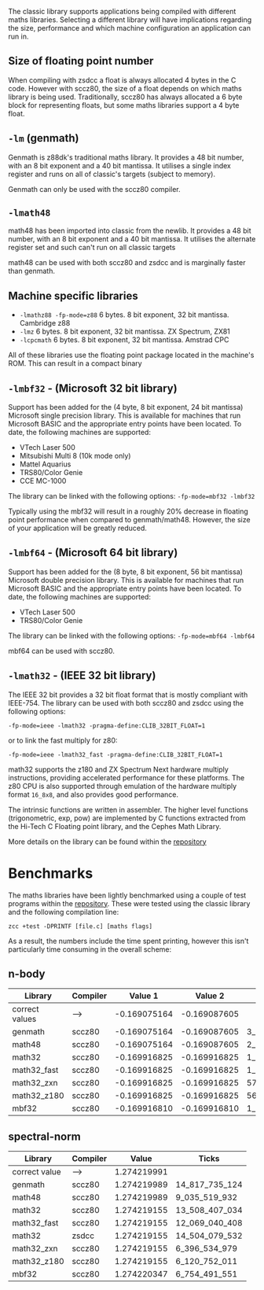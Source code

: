The classic library supports applications being compiled with different maths libraries. Selecting a different library will have implications regarding the size, performance and which machine configuration an application can run in.

## Size of floating point number

When compiling with zsdcc a float is always allocated 4 bytes in the C code. However with sccz80, the size of a float depends on which maths library is being used. Traditionally, sccz80 has always allocated a 6 byte block for representing floats, but some maths libraries support a 4 byte float.

## `-lm` (genmath)

Genmath is z88dk's traditional maths library. It provides a 48 bit number, with an 8 bit exponent and a 40 bit mantissa. It utilises a single index register and runs on all of classic's targets (subject to memory).

Genmath can only be used with the sccz80 compiler.

## `-lmath48`

math48 has been imported into classic from the newlib. It provides a 48 bit number, with an 8 bit exponent and a 40 bit mantissa. It utilises the alternate register set and such can't run on all classic targets

math48 can be used with both sccz80 and zsdcc and is marginally faster than genmath.

## Machine specific libraries

* `-lmathz88 -fp-mode=z88` 6 bytes. 8 bit exponent, 32 bit mantissa. Cambridge z88
* `-lmz` 6 bytes. 8 bit exponent, 32 bit mantissa. ZX Spectrum, ZX81 
* `-lcpcmath` 6 bytes. 8 bit exponent, 32 bit mantissa. Amstrad CPC

All of these libraries use the floating point package located in the machine's ROM. This can result in a compact binary

## `-lmbf32` - (Microsoft 32 bit library)

Support has been added for the (4 byte, 8 bit exponent, 24 bit mantissa) Microsoft single precision library. This is available for machines that run Microsoft BASIC and the appropriate entry points have been located. To date, the following machines are supported:

* VTech Laser 500
* Mitsubishi Multi 8 (10k mode only)
* Mattel Aquarius
* TRS80/Color Genie
* CCE MC-1000

The library can be linked with the following options: `-fp-mode=mbf32 -lmbf32`

Typically using the mbf32 will result in a roughly 20% decrease in floating point performance when compared to genmath/math48. However, the size of your application will be greatly reduced.

## `-lmbf64` - (Microsoft 64 bit library)

Support has been added for the (8 byte, 8 bit exponent, 56 bit mantissa) Microsoft double precision library. This is available for machines that run Microsoft BASIC and the appropriate entry points have been located. To date, the following machines are supported:

* VTech Laser 500
* TRS80/Color Genie

The library can be linked with the following options: `-fp-mode=mbf64 -lmbf64`

mbf64 can be used with sccz80.

## `-lmath32` - (IEEE 32 bit library)

The IEEE 32 bit provides a 32 bit float format that is mostly compliant with IEEE-754. The library can be used with both sccz80 and zsdcc using the following options:

`-fp-mode=ieee -lmath32 -pragma-define:CLIB_32BIT_FLOAT=1`

or to link the fast multiply for z80: 

`-fp-mode=ieee -lmath32_fast -pragma-define:CLIB_32BIT_FLOAT=1`

math32 supports the z180 and ZX Spectrum Next hardware multiply instructions, providing accelerated performance for these platforms. The z80 CPU is also supported through emulation of the hardware multiply format `16_8x8`, and also provides good performance.

The intrinsic functions are written in assembler. The higher level functions (trigonometric, exp, pow) are implemented by C functions extracted from the Hi-Tech C Floating point library, and the Cephes Math Library.

More details on the library can be found within the [repository](https://github.com/z88dk/z88dk/tree/master/libsrc/_DEVELOPMENT/math/float/math32)

# Benchmarks

The maths libraries have been lightly benchmarked using a couple of test programs within the [repository](https://github.com/z88dk/z88dk/tree/master/libsrc/_DEVELOPMENT/EXAMPLES/benchmarks). These were tested using the classic library and the following compilation line:

`zcc +test -DPRINTF [file.c] [maths flags]`

As a result, the numbers include the time spent printing, however this isn't particularly time consuming in the overall scheme:

## n-body

Library         | Compiler | Value 1       | Value 2       | Ticks
-|-|-|-|-
correct values  | -->      | -0.169075164  | -0.169087605
genmath         | sccz80   | -0.169075164  | -0.169087605  | 3_652_736_949
math48          | sccz80   | -0.169075164  | -0.169087605  | 2_402_023_498
math32          | sccz80   | -0.169916825  | -0.169916825  | 1_400_093_930
math32_fast     | sccz80   | -0.169916825  | -0.169916825  | 1_199_880_599
math32_zxn      | sccz80   | -0.169916825  | -0.169916825  |   578_044_414
math32_z180     | sccz80   | -0.169916825  | -0.169916825  |   562_934_721
mbf32           | sccz80   | -0.169916810  | -0.169916810  | 1_939_334_701

## spectral-norm

Library         | Compiler |  Value         | Ticks
-|-|-|-
correct value   | -->      | 1.274219991
genmath         | sccz80   | 1.274219989   | 14_817_735_124
math48          | sccz80   | 1.274219989   |  9_035_519_932
math32          | sccz80   | 1.274219155   | 13_508_407_034
math32_fast     | sccz80   | 1.274219155   | 12_069_040_408
math32          | zsdcc    | 1.274219155   | 14_504_079_532
math32_zxn      | sccz80   | 1.274219155   |  6_396_534_979
math32_z180     | sccz80   | 1.274219155   |  6_120_752_011
mbf32           | sccz80   | 1.274220347   |  6_754_491_551